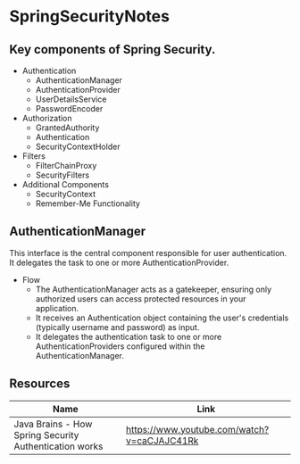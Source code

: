 # SpringSecurityNotes

## Key components of Spring Security.
- Authentication
  - AuthenticationManager
  - AuthenticationProvider
  - UserDetailsService
  - PasswordEncoder
- Authorization
  - GrantedAuthority
  - Authentication
  - SecurityContextHolder
- Filters
  - FilterChainProxy
  - SecurityFilters
- Additional Components
  - SecurityContext
  - Remember-Me Functionality
## AuthenticationManager
This interface is the central component responsible for user authentication. It delegates the task to one or more AuthenticationProvider.
- Flow
  - The AuthenticationManager acts as a gatekeeper, ensuring only authorized users can access protected resources in your application.
  - It receives an Authentication object containing the user's credentials (typically username and password) as input.
  - It delegates the authentication task to one or more AuthenticationProviders configured within the AuthenticationManager.

## Resources

| Name | Link |
|----------|------|
| Java Brains - How Spring Security Authentication works | https://www.youtube.com/watch?v=caCJAJC41Rk |
